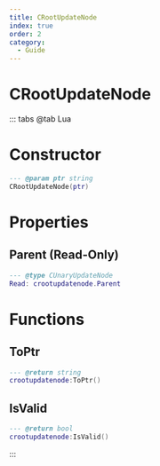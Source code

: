 ```yaml
---
title: CRootUpdateNode
index: true
order: 2
category:
  - Guide
---
```


# CRootUpdateNode

::: tabs
@tab Lua
# Constructor
```lua
--- @param ptr string
CRootUpdateNode(ptr)
```
# Properties
## Parent (Read-Only)
```lua
--- @type CUnaryUpdateNode
Read: crootupdatenode.Parent
```
# Functions
## ToPtr
```lua
--- @return string
crootupdatenode:ToPtr()
```
## IsValid
```lua
--- @return bool
crootupdatenode:IsValid()
```

:::